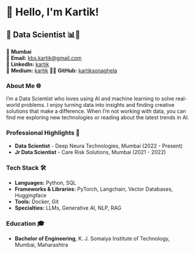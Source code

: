 # 👋 Hello, I'm Kartik!

## 🤖 Data Scientist 📊🧠

📍 **Mumbai**  
📧 **Email:** [kbs.kartik@gmail.com](mailto:kbs.kartik@gmail.com)  
🔗 **LinkedIn:** [kartik](https://www.linkedin.com/in/kartik-sonaghela-6a4608169/)  
📝 **Medium:** [kartik](https://medium.com/@kbs.kartik)
👨‍💻 **GitHub:** [kartiksonaghela](https://github.com/kartiksonaghela)


### About Me 🌐
I’m a Data Scientist who loves using AI and machine learning to solve real-world problems. I enjoy turning data into insights and finding creative solutions that make a difference. When I’m not working with data, you can find me exploring new technologies or reading about the latest trends in AI.

### Professional Highlights 🌟
- **Data Scientist** - Deep Neura Technologies, Mumbai (2022 - Present)
- **Jr Data Scientist** - Care Risk Solutions, Mumbai (2021 - 2022)

### Tech Stack 🛠️
- **Languages:** Python, SQL
- **Frameworks & Libraries:** PyTorch, Langchain, Vector Databases, Huggingface
- **Tools:** Docker, Git
- **Specialties:** LLMs, Generative AI, NLP, RAG

### Education 🎓
- **Bachelor of Engineering**, K. J. Somaiya Institute of Technology, Mumbai, Maharashtra
